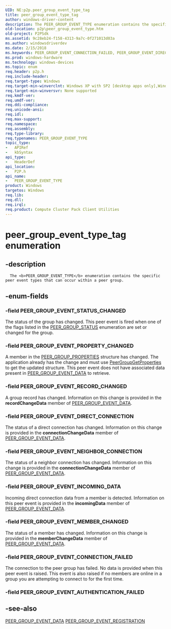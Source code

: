 ```yaml
---
UID: NE:p2p.peer_group_event_type_tag
title: peer_group_event_type_tag
author: windows-driver-content
description: The PEER_GROUP_EVENT_TYPE enumeration contains the specific peer event types that can occur within a peer group.
old-location: p2p\peer_group_event_type.htm
old-project: P2PSdk
ms.assetid: 9c28eb24-f158-4313-9a7c-0f271013d03a
ms.author: windowsdriverdev
ms.date: 2/15/2018
ms.keywords: PEER_GROUP_EVENT_CONNECTION_FAILED, PEER_GROUP_EVENT_DIRECT_CONNECTION, PEER_GROUP_EVENT_INCOMING_DATA, PEER_GROUP_EVENT_MEMBER_CHANGED, PEER_GROUP_EVENT_NEIGHBOR_CONNECTION, PEER_GROUP_EVENT_PROPERTY_CHANGED, PEER_GROUP_EVENT_RECORD_CHANGED, PEER_GROUP_EVENT_STATUS_CHANGED, PEER_GROUP_EVENT_TYPE, PEER_GROUP_EVENT_TYPE enumeration [Peer Networking], p2p.peer_group_event_type, p2p/ PEER_GROUP_EVENT_TYPE, p2p/PEER_GROUP_EVENT_CONNECTION_FAILED, p2p/PEER_GROUP_EVENT_DIRECT_CONNECTION, p2p/PEER_GROUP_EVENT_INCOMING_DATA, p2p/PEER_GROUP_EVENT_MEMBER_CHANGED, p2p/PEER_GROUP_EVENT_NEIGHBOR_CONNECTION, p2p/PEER_GROUP_EVENT_PROPERTY_CHANGED, p2p/PEER_GROUP_EVENT_RECORD_CHANGED, p2p/PEER_GROUP_EVENT_STATUS_CHANGED, peer_group_event_type_tag
ms.prod: windows-hardware
ms.technology: windows-devices
ms.topic: enum
req.header: p2p.h
req.include-header: 
req.target-type: Windows
req.target-min-winverclnt: Windows XP with SP2 [desktop apps only],Windows XP with SP1with the Advanced Networking Pack forWindows XP
req.target-min-winversvr: None supported
req.kmdf-ver: 
req.umdf-ver: 
req.ddi-compliance: 
req.unicode-ansi: 
req.idl: 
req.max-support: 
req.namespace: 
req.assembly: 
req.type-library: 
req.typenames: PEER_GROUP_EVENT_TYPE
topic_type:
-	APIRef
-	kbSyntax
api_type:
-	HeaderDef
api_location:
-	P2P.h
api_name:
-	PEER_GROUP_EVENT_TYPE
product: Windows
targetos: Windows
req.lib: 
req.dll: 
req.irql: 
req.product: Compute Cluster Pack Client Utilities
---
```


# peer_group_event_type_tag enumeration


## -description



      The <b>PEER_GROUP_EVENT_TYPE</b> enumeration contains the specific peer event types that can occur within a peer group.


## -enum-fields




### -field PEER_GROUP_EVENT_STATUS_CHANGED

The status of the group has changed. This peer event is fired when one of the flags listed in the <a href="https://msdn.microsoft.com/ed3fa9a6-5180-419f-b5d1-02889bbcdd0d">PEER_GROUP_STATUS</a> enumeration are set or changed for the group.


### -field PEER_GROUP_EVENT_PROPERTY_CHANGED

A member in the <a href="https://msdn.microsoft.com/a1501343-bd84-4dbe-91d0-c64c59e34abc">PEER_GROUP_PROPERTIES</a> structure has changed.   The application already has the change and must use <a href="https://msdn.microsoft.com/6273817f-9698-4c0b-93a9-9bbee2e5dc78">PeerGroupGetProperties</a> to get the updated structure. This peer event does not have associated data present in <a href="https://msdn.microsoft.com/5cdae832-e6a7-481c-9784-1c1c07d689dd">PEER_GROUP_EVENT_DATA</a> to retrieve.


### -field PEER_GROUP_EVENT_RECORD_CHANGED

A group record has changed. Information on this change is provided in the <b>recordChangeData</b> member of <a href="https://msdn.microsoft.com/5cdae832-e6a7-481c-9784-1c1c07d689dd">PEER_GROUP_EVENT_DATA</a>.


### -field PEER_GROUP_EVENT_DIRECT_CONNECTION

The status of a direct connection has changed. Information on this change is provided in the <b>connectionChangeData</b> member of <a href="https://msdn.microsoft.com/5cdae832-e6a7-481c-9784-1c1c07d689dd">PEER_GROUP_EVENT_DATA</a>.


### -field PEER_GROUP_EVENT_NEIGHBOR_CONNECTION

The status of a neighbor connection has changed. Information on this change is provided in the <b>connectionChangeData</b>  member of <a href="https://msdn.microsoft.com/5cdae832-e6a7-481c-9784-1c1c07d689dd">PEER_GROUP_EVENT_DATA</a>.


### -field PEER_GROUP_EVENT_INCOMING_DATA

Incoming direct connection data from a member is detected. Information on this peer event is provided in the <b>incomingData</b>  member of <a href="https://msdn.microsoft.com/5cdae832-e6a7-481c-9784-1c1c07d689dd">PEER_GROUP_EVENT_DATA</a>.


### -field PEER_GROUP_EVENT_MEMBER_CHANGED

The status of a member has changed. Information on this change is provided in the <b>memberChangeData</b>  member of <a href="https://msdn.microsoft.com/5cdae832-e6a7-481c-9784-1c1c07d689dd">PEER_GROUP_EVENT_DATA</a>.


### -field PEER_GROUP_EVENT_CONNECTION_FAILED

The connection to the peer group has failed. No data is provided when this peer event is raised. This event is also raised if no members are online in a group you are attempting to connect to for the first time. 



### -field PEER_GROUP_EVENT_AUTHENTICATION_FAILED




## -see-also




<a href="https://msdn.microsoft.com/5cdae832-e6a7-481c-9784-1c1c07d689dd">
        PEER_GROUP_EVENT_DATA</a>



<a href="https://msdn.microsoft.com/9c9c82c3-b02a-49c2-9a8f-eb355ded8480">
        PEER_GROUP_EVENT_REGISTRATION</a>
 

 

